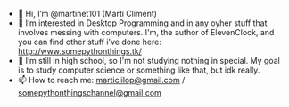 - 👋 Hi, I’m @martinet101 (Martí Climent)
- 👀 I’m interested in Desktop Programming and in any oyher stuff that involves messing with computers. I'm, the author of ElevenClock, and you can find other stuff i've done here: http://www.somepythonthings.tk/
- 🌱 I’m still in high school, so I'm not studying nothing in special. My goal is to study computer science or something like that, but idk really.
- 📫 How to reach me: marticlilop@gmail.com / somepythonthingschannel@gmail.com

<!---
martinet101/martinet101 is a ✨ special ✨ repository because its `README.md` (this file) appears on your GitHub profile.
You can click the Preview link to take a look at your changes.
--->
